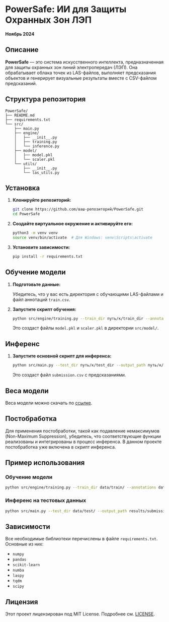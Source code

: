 # PowerSafe: ИИ для Защиты Охранных Зон ЛЭП

**Ноябрь 2024**

## Описание

**PowerSafe** — это система искусственного интеллекта, предназначенная для защиты охранных зон линий электропередач (ЛЭП). Она обрабатывает облака точек из LAS-файлов, выполняет предсказания объектов и генерирует визуальные результаты вместе с CSV-файлом предсказаний.

## Структура репозитория

```
PowerSafe/
├── README.md
├── requirements.txt
└── src/
    ├── main.py
    ├── engine/
    │   ├── __init__.py
    │   ├── training.py
    │   └── inference.py
    ├── model/
    │   ├── model.pkl
    │   └── scaler.pkl
    └── utils/
        ├── __init__.py
        └── las_utils.py
```

## Установка

1. **Клонируйте репозиторий:**

    ```bash
    git clone https://github.com/ваш-репозиторий/PowerSafe.git
    cd PowerSafe
    ```

2. **Создайте виртуальное окружение и активируйте его:**

    ```bash
    python3 -m venv venv
    source venv/bin/activate  # Для Windows: venv\Scripts\activate
    ```

3. **Установите зависимости:**

    ```bash
    pip install -r requirements.txt
    ```

## Обучение модели

1. **Подготовьте данные:**

    Убедитесь, что у вас есть директория с обучающими LAS-файлами и файл аннотаций `train.csv`.

2. **Запустите скрипт обучения:**

    ```bash
    python src/engine/training.py --train_dir путь/к/train_dir --annotations путь/к/train.csv --model_path src/model/model.pkl --scaler_path src/model/scaler.pkl
    ```

    Это создаст файлы `model.pkl` и `scaler.pkl` в директории `src/model/`.

## Инференс

1. **Запустите основной скрипт для инференса:**

    ```bash
    python src/main.py --test_dir путь/к/test_dir --output_path путь/к/submission.csv --model_path src/model/model.pkl --scaler_path src/model/scaler.pkl
    ```

    Это создаст файл `submission.csv` с предсказаниями.

## Веса модели

Веса модели можно скачать по [ссылке](https://example.com/model-weights).

## Постобработка

Для применения постобработки, такой как подавление немаксимумов (Non-Maximum Suppression), убедитесь, что соответствующие функции реализованы и интегрированы в процесс инференса. В данном проекте постобработка уже включена в скрипт инференса.

## Пример использования

### Обучение модели

```bash
python src/engine/training.py --train_dir data/train/ --annotations data/train.csv --model_path src/model/model.pkl --scaler_path src/model/scaler.pkl
```

### Инференс на тестовых данных

```bash
python src/main.py --test_dir data/test/ --output_path results/submission.csv --model_path src/model/model.pkl --scaler_path src/model/scaler.pkl
```

## Зависимости

Все необходимые библиотеки перечислены в файле `requirements.txt`. Основные из них:

- `numpy`
- `pandas`
- `scikit-learn`
- `numba`
- `laspy`
- `tqdm`
- `scipy`

## Лицензия

Этот проект лицензирован под MIT License. Подробнее см. [LICENSE](LICENSE).
